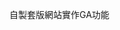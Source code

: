 自製套版網站實作GA功能

<!-- Google tag (gtag.js) -->
<script async src="https://www.googletagmanager.com/gtag/js?id=G-1C1PR5SBGY"></script>
<script>
  window.dataLayer = window.dataLayer || [];
  function gtag(){dataLayer.push(arguments);}
  gtag('js', new Date());

  gtag('config', 'G-1C1PR5SBGY');
</script>
